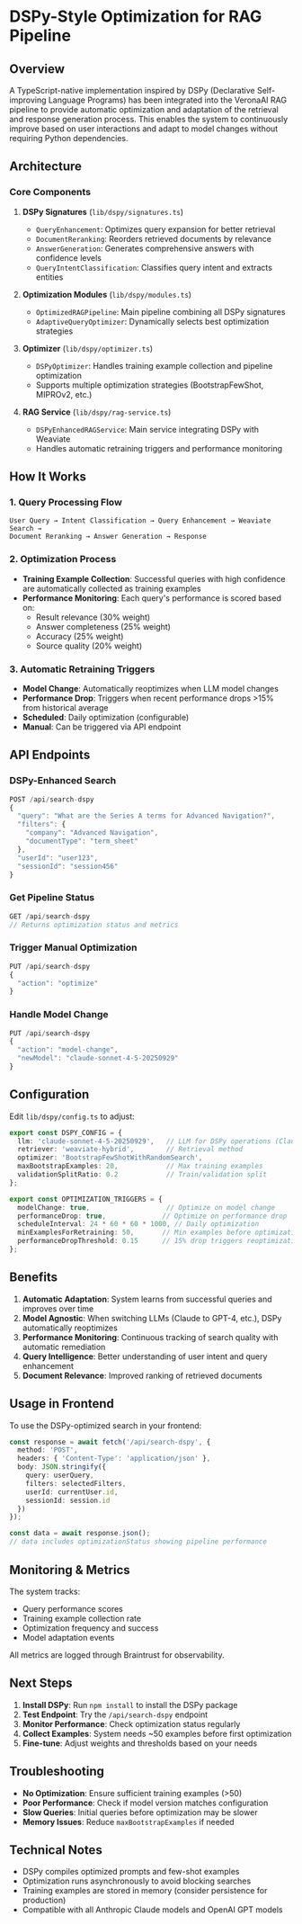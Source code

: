 # DSPy-Style Optimization for RAG Pipeline

## Overview
A TypeScript-native implementation inspired by DSPy (Declarative Self-improving Language Programs) has been integrated into the VeronaAI RAG pipeline to provide automatic optimization and adaptation of the retrieval and response generation process. This enables the system to continuously improve based on user interactions and adapt to model changes without requiring Python dependencies.

## Architecture

### Core Components

1. **DSPy Signatures** (`lib/dspy/signatures.ts`)
   - `QueryEnhancement`: Optimizes query expansion for better retrieval
   - `DocumentReranking`: Reorders retrieved documents by relevance
   - `AnswerGeneration`: Generates comprehensive answers with confidence levels
   - `QueryIntentClassification`: Classifies query intent and extracts entities

2. **Optimization Modules** (`lib/dspy/modules.ts`)
   - `OptimizedRAGPipeline`: Main pipeline combining all DSPy signatures
   - `AdaptiveQueryOptimizer`: Dynamically selects best optimization strategies

3. **Optimizer** (`lib/dspy/optimizer.ts`)
   - `DSPyOptimizer`: Handles training example collection and pipeline optimization
   - Supports multiple optimization strategies (BootstrapFewShot, MIPROv2, etc.)

4. **RAG Service** (`lib/dspy/rag-service.ts`)
   - `DSPyEnhancedRAGService`: Main service integrating DSPy with Weaviate
   - Handles automatic retraining triggers and performance monitoring

## How It Works

### 1. Query Processing Flow
```
User Query → Intent Classification → Query Enhancement → Weaviate Search →
Document Reranking → Answer Generation → Response
```

### 2. Optimization Process
- **Training Example Collection**: Successful queries with high confidence are automatically collected as training examples
- **Performance Monitoring**: Each query's performance is scored based on:
  - Result relevance (30% weight)
  - Answer completeness (25% weight)
  - Accuracy (25% weight)
  - Source quality (20% weight)

### 3. Automatic Retraining Triggers
- **Model Change**: Automatically reoptimizes when LLM model changes
- **Performance Drop**: Triggers when recent performance drops >15% from historical average
- **Scheduled**: Daily optimization (configurable)
- **Manual**: Can be triggered via API endpoint

## API Endpoints

### DSPy-Enhanced Search
```typescript
POST /api/search-dspy
{
  "query": "What are the Series A terms for Advanced Navigation?",
  "filters": {
    "company": "Advanced Navigation",
    "documentType": "term_sheet"
  },
  "userId": "user123",
  "sessionId": "session456"
}
```

### Get Pipeline Status
```typescript
GET /api/search-dspy
// Returns optimization status and metrics
```

### Trigger Manual Optimization
```typescript
PUT /api/search-dspy
{
  "action": "optimize"
}
```

### Handle Model Change
```typescript
PUT /api/search-dspy
{
  "action": "model-change",
  "newModel": "claude-sonnet-4-5-20250929"
}
```

## Configuration

Edit `lib/dspy/config.ts` to adjust:

```typescript
export const DSPY_CONFIG = {
  llm: 'claude-sonnet-4-5-20250929',   // LLM for DSPy operations (Claude Sonnet 4.5)
  retriever: 'weaviate-hybrid',        // Retrieval method
  optimizer: 'BootstrapFewShotWithRandomSearch',
  maxBootstrapExamples: 20,            // Max training examples
  validationSplitRatio: 0.2            // Train/validation split
};

export const OPTIMIZATION_TRIGGERS = {
  modelChange: true,                   // Optimize on model change
  performanceDrop: true,              // Optimize on performance drop
  scheduleInterval: 24 * 60 * 60 * 1000, // Daily optimization
  minExamplesForRetraining: 50,       // Min examples before optimization
  performanceDropThreshold: 0.15      // 15% drop triggers reoptimization
};
```

## Benefits

1. **Automatic Adaptation**: System learns from successful queries and improves over time
2. **Model Agnostic**: When switching LLMs (Claude to GPT-4, etc.), DSPy automatically reoptimizes
3. **Performance Monitoring**: Continuous tracking of search quality with automatic remediation
4. **Query Intelligence**: Better understanding of user intent and query enhancement
5. **Document Relevance**: Improved ranking of retrieved documents

## Usage in Frontend

To use the DSPy-optimized search in your frontend:

```typescript
const response = await fetch('/api/search-dspy', {
  method: 'POST',
  headers: { 'Content-Type': 'application/json' },
  body: JSON.stringify({
    query: userQuery,
    filters: selectedFilters,
    userId: currentUser.id,
    sessionId: session.id
  })
});

const data = await response.json();
// data includes optimizationStatus showing pipeline performance
```

## Monitoring & Metrics

The system tracks:
- Query performance scores
- Training example collection rate
- Optimization frequency and success
- Model adaptation events

All metrics are logged through Braintrust for observability.

## Next Steps

1. **Install DSPy**: Run `npm install` to install the DSPy package
2. **Test Endpoint**: Try the `/api/search-dspy` endpoint
3. **Monitor Performance**: Check optimization status regularly
4. **Collect Examples**: System needs ~50 examples before first optimization
5. **Fine-tune**: Adjust weights and thresholds based on your needs

## Troubleshooting

- **No Optimization**: Ensure sufficient training examples (>50)
- **Poor Performance**: Check if model version matches configuration
- **Slow Queries**: Initial queries before optimization may be slower
- **Memory Issues**: Reduce `maxBootstrapExamples` if needed

## Technical Notes

- DSPy compiles optimized prompts and few-shot examples
- Optimization runs asynchronously to avoid blocking searches
- Training examples are stored in memory (consider persistence for production)
- Compatible with all Anthropic Claude models and OpenAI GPT models